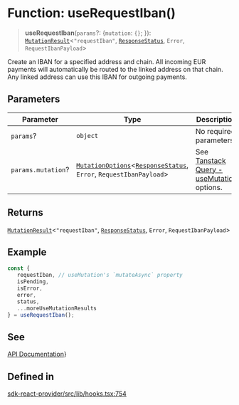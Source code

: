 # Function: useRequestIban()

> **useRequestIban**(`params`?: \{`mutation`: `{}`; \}): [`MutationResult`](/docs/packages/sdk-react-provider/type-aliases/MutationResult.md)\<`"requestIban"`, [`ResponseStatus`](/docs/packages/sdk-react-provider/type-aliases/ResponseStatus.md), `Error`, `RequestIbanPayload`\>

Create an IBAN for a specified address and chain.
All incoming EUR payments will automatically be routed to the linked address on that chain.
Any linked address can use this IBAN for outgoing payments.

## Parameters

| Parameter | Type | Description |
| ------ | ------ | ------ |
| `params`? | `object` | No required parameters. |
| `params.mutation`? | [`MutationOptions`](/docs/packages/sdk-react-provider/type-aliases/MutationOptions.md)\<[`ResponseStatus`](/docs/packages/sdk-react-provider/type-aliases/ResponseStatus.md), `Error`, `RequestIbanPayload`\> | See [Tanstack Query - useMutation](https://tanstack.com/query/latest/docs/framework/react/reference/useMutation) options. |

## Returns

[`MutationResult`](/docs/packages/sdk-react-provider/type-aliases/MutationResult.md)\<`"requestIban"`, [`ResponseStatus`](/docs/packages/sdk-react-provider/type-aliases/ResponseStatus.md), `Error`, `RequestIbanPayload`\>

## Example

```ts
const {
   requestIban, // useMutation's `mutateAsync` property
   isPending,
   isError,
   error,
   status,
   ...moreUseMutationResults
} = useRequestIban();
```

## See

[API Documentation](https://monerium.dev/api-docs-v2#tag/ibans/operation/request-iban)}

## Defined in

[sdk-react-provider/src/lib/hooks.tsx:754](https://github.com/monerium/js-monorepo/blob/main/packages/sdk-react-provider/src/lib/hooks.tsx#L754)
